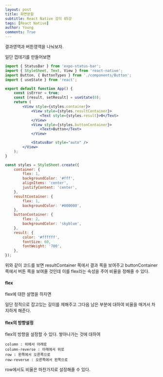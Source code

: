 ```yaml
---
layout: post
title: 화면분할
subtitle: React Native 강의 05강
tags: [React Native]
author: Young
comments: True
---
```


결과영역과 버튼영역을 나눠보자.

일단 껍데기를 만들어보면

```jsx
import { StatusBar } from 'expo-status-bar';
import { StyleSheet, Text, View } from 'react-native';
import Button, { ButtonTypes } from './components/Button';
import { useState } from 'react';

export default function App() {
	const isError = true;
	const [result, setResult] = useState(0);
	return (
		<View style={styles.container}>
			<View style={styles.resultContainer}>
				<Text style={styles.result}>0</Text>
			</View>
			<View style={styles.buttonContainer}>
				<Text>Button</Text>
			</View>

			<StatusBar style="auto" />
		</View>
	);
}

const styles = StyleSheet.create({
	container: {
		flex: 1,
		backgroundColor: '#fff',
		alignItems: 'center',
		justifyContent: 'center',
	},
	resultContainer: {
		flex: 1,
		backgroundColor: '#000000',
	},
	buttonContainer: {
		flex: 2,
		backgroundColor: 'skyblue',
	},
	result: {
		color: '#ffffff',
		fontSize: 60,
		fontWeight: '700',
	},
});
```

위와 같이 코드를 보면
resultContainer 쪽에서 결과 쪽을 보여주고
buttonContainer 쪽에서 버튼 쪽을 보여줄 것인데
이를 flex라는 속성을 주어 비율을 정해줄 수 있다.

#### flex

flex에 대한 설명을 하자면

일단 정적으로 잡고있는 길이를 제해주고
그다음 남은 부분에 대하여 비율을 매겨서 차지하게 해준다.

#### flex의 방향설정

flex의 방향을 설정할 수 있다.
쌓아나가는 것에 대하여

```
column : 위에서 아래로
column-reverse : 아래에서 위로
row : 왼쪽에서 오른쪽으로
row-reverse : 오른쪽에서 왼쪽으로
```

row에서도 비율은 마찬가지로 설정해줄 수 있다.

